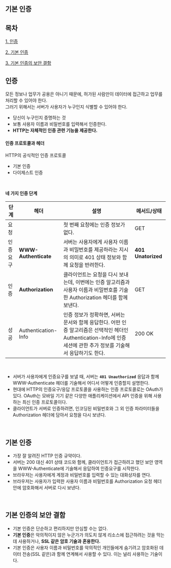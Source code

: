 ## 기본 인증

## 목차
[1. 인증](#인증)

[2. 기본 인증](#기본-인증)

[3. 기본 인증의 보안 결함](#기본-인증의-보안-결함)


## 인증
모든 정보나 업무가 공용은 아니기 때문에, 허가된 사람만이 데이터에 접근하고 업무를 처리할 수 있어야 한다. <br>
그러기 위해서는 서버가 사용자가 누구인지 식별할 수 있어야 한다. <br>
- 당신이 누구인지 증명하는 것
- 보통 사용자 이름과 비밀번호를 입력해서 인증한다. 
- **HTTP는 자체적인 인증 관련 기능을 제공한다.**

#### 인증 프로토콜과 헤더
HTTP의 공식적인 인증 프로토콜
- 기본 인증
- 다이제스트 인증
<br>

**네 가지 인증 단계**

|단계|헤더|설명|메서드/상태|
|--------|--------|--------|---------|
|요청| |첫 번째 요청에는 인증 정보가 없다.|GET|
|인증 요구|**WWW-Authenticate**|서버는 사용자에게 사용자 이름과 비밀번호를 제공하라는 지시의 의미로 401 상태 정보와 함께 요청을 반려한다.|**401 Unatorized**|
|인증|**Authorization**|클라이언트는 요청을 다시 보내는데, 이번에는 인증 알고리즘과 사용자 이름과 비밀번호를 기술한 Authorization 헤더를 함께 보낸다.|GET|
|성공|Authentication-Info|인증 정보가 정확하면, 서버는 문서와 함께 응답한다. 어떤 인증 알고리즘은 선택적인 헤더인 Authentication-Info에 인증 세션에 관한 추가 정보를 기술해서 응답하기도 한다.|200 OK|
<br>

- 서버가 사용자에게 인증요구를 보낼 때, 서버는 **`401 Unauthorized`** 응답과 함께 WWW-Authenticate 헤더를 기술해서 어디서 어떻게 인증할지 설명한다.
- 현대에 HTTP의 인증요구/응답 프로토콜을 사용하는 인증 프로토콜로는 OAuth가 있다. OAuth는 모바일 기기 같은 다양한 애플리케이션에서 API 인증을 위해 사용하는 최신 인증 프로토콜이다.
- 클라이언트가 서버로 인증하려면, 인코딩된 비밀번호와 그 외 인증 파라미터들을 Authorization 헤더에 담아서 요청을 다시 보낸다.

<br>


## 기본 인증
- 가장 잘 알려진 HTTP 인증 규약이다.
- 서버는 200 대신 401 상태 코드와 함께, 클라이언트가 접근하려고 했던 보안 영역을 WWW-Authenticate에 기술해서 응답하여 인증요구를 시작한다.
- 브라우저는 사용자에게 계정과 비밀번호를 입력할 수 있는 대화상자를 연다.
- 브라우저는 사용자가 입력한 사용자 이름과 비밀번호를 Authorization 요청 헤더 안에 암호화해서 서버로 다시 보낸다.

<br>

## 기본 인증의 보안 결함
- 기본 인증은 단순하고 편리하지만 안심할 수는 없다.
- **기본 인증**은 악의적이지 않은 누군가가 의도치 않게 리소스에 접근하려는 것을 막는데 사용하거나, **SSL 같은 암호 기술과 혼용한다.**
- 기본 인증은 사용자 이름과 비밀번호를 악의적인 개인들에게 숨기려고 암호화된 데이터 전송(SSL 같은)과 함께 연계해서 사용할 수 있다. 이는 널리 사용하는 기술이다.
